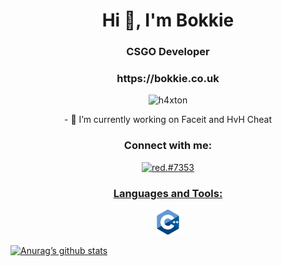<h1 align="center">Hi 👋, I'm Bokkie</h1>
<h3 align="center">CSGO Developer</h3>
<h3 align="center">https://bokkie.co.uk</h3>

<p align="center"> <img src="https://komarev.com/ghpvc/?username=Bokkieboy&label=Profile%20views&color=0e75b6&style=flat" alt="h4xton" /> </p>

<p align="center"> - 🔭 I’m currently working on Faceit and HvH Cheat</p>

<h3 align="center">Connect with me:</h3>
<p align="center">
    <a href="https://discordapp.com/users/818568429321322507">
        <img src="https://discord.c99.nl/widget/theme-2/812358258908069888.png" alt="red.#7353" />
</p>

<h3 align="center">Languages and Tools:</h3>
<p align="center"> <a href="https://www.w3schools.com/cpp/" target="_blank">
<img src="https://raw.githubusercontent.com/devicons/devicon/master/icons/cplusplus/cplusplus-original.svg" alt="C++" width="40"height="40"/> </a>
    
[![Anurag’s github stats](https://github-readme-stats.vercel.app/api?username=bokkieboy)](https://github.com/bokkieboy)

    
